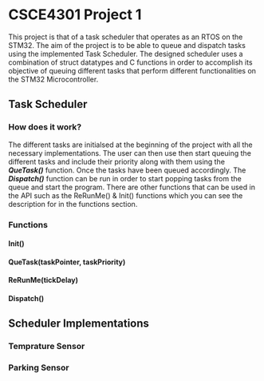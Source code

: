 # CSCE4301 Project 1

This project is that of a task scheduler that operates as an RTOS on the STM32. The aim of the project is to be able to queue and dispatch tasks using the implemented Task Scheduler. The designed scheduler uses a combination of struct datatypes and C functions in order to accomplish its objective of queuing different tasks that perform different functionalities on the STM32 Microcontroller. 

## Task Scheduler

### How does it work?

The different tasks are initialsed at the beginning of the project with all the necessary implementations. The user can then use then start queuing the different tasks and include their priority along with them using the ***QueTask()*** function. Once the tasks have been queued accordingly. The ***Dispatch()*** function can be run in order to start popping tasks from the queue and start the program. There are other functions that can be used in the API such as the ReRunMe() & Init() functions which you can see the description for in the functions section. 

### Functions

#### Init()

#### QueTask(taskPointer, taskPriority)

#### ReRunMe(tickDelay)

#### Dispatch()



## Scheduler Implementations

### Temprature Sensor

### Parking Sensor
